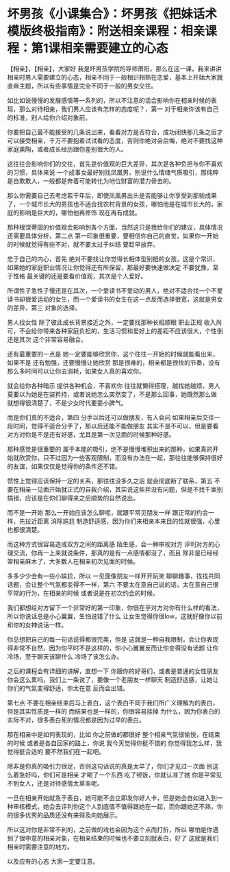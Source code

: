 # 坏男孩《小课集合》：坏男孩《把妹话术模版终极指南》：附送相亲课程：相亲课程：第1课相亲需要建立的心态

【相亲】，【相亲】，大家好 我是坏男孩学院的导师萧阳，那么在这一课，我来讲讲相亲时男人需要建立的心态，相亲不同于一般相识相熟在恋爱，基本上开始大家就直奔主题，所以有些事情是完全不同于一般的男女交往。

如比如说慢慢的发展感情等一系列的，所以不注意的话会影响你在相亲时候的表现，那么对待相亲，我们男人应该有怎样的态度呢？，第一 对于相亲你该有自己的标准，别人给你介绍对象前。

你要把自己最不能接受的几条说出来，看看对方是否符合，成功闭快那几条之后才可以接受相亲，千万不要抱着试试看的态度，否则你绝对会后悔，绝对不要找这种家庭熏陶，或者成长经历跟你差别很大的人。

这往往会影响你们的交往，首先是价值观的巨大差异，其次是各种负担与你不喜欢的习惯，具体来说 一个成事女最好别找凤凰男，别说什么情绪气质吸引，那纯粹是自欺欺人，一般都是奔着可能转化为地位财富的潜力骨去的。

那么你需要自己去考虑若干年后，即使凤凰男出头是否能够让你享受到那些成果了，一个城市长大的男孩也不适合找农村背景的女孩，哪怕他是在城市长大的，家庭的影响是巨大的，哪怕他再修饰 现在再有成就。

那种根深蒂固的价值观会影响到各个方面，当然这只是我给你们的建议，具体情况还需要具体分析，第二点 第一印象很重要，要相信你自己的直觉，如果你一开始的时候就觉得有些不对，就不要太过于纠结 要趁早放弃。

忠于自己的内心，首先 绝对不要找让你觉得长相体型别扭的女孩，这是个常识，如果她的家庭职业情况让你觉得还有所保留，那最好要快速做决定 不要犹豫，至于性格 最关键的还是要看价值观，其次是个人爱好。

所谓性子急性子慢还是在其次，一个爱读书不爱动的男人，绝对不适合找一个不爱读书却很爱运动的女生，而一个爱读书的女生在这一点反而选择很宽，这就是男女的差异，第三 对象的选择。

男人找女性 除了彼此成长背景接近之外，一定要找那种长相顺眼 职业正规 收入尚可，不会给你带来各种家庭负担的，生活习惯和爱好上的差距不应该很大，个性倒还是其次 这个非常容易融合。

还有最重要的一点是 她一定要能够欣赏你，这个往往一开始的时候就能看出来，如果不是 还有勉强，还要慢慢让她欣赏 那是很难的，相亲都是很快的节奏，没有那么多时间可以让你去消耗，如果女人真的喜欢你。

就会给你各种暗示 提供各种机会，不喜欢你 往往就懒得搭理，越找她越烦，男人莫要以为她是在装矜持，或者说她怎么突然变了，不是那么回事，她既然那么做 就想得很清楚了，不是少女时代要耍小脾气。

而是你们真的不适合，第四 分手以后还可以做朋友，有人会问 如果相亲后交往一段时间，觉得不适合分手了，那以后还能不能做朋友 其实不是不可以，但是要看对方对你是不是还有好感，尤其是第一次见面的时候那种好感。

那种感觉是很重要的 属于本能的吸引，绝不是慢慢堆积出来的那种，如果真的开始就欣赏你，只不过因为一些客观限制，而没有办法在一起，那往往能够保持很好的友谊，如果仅仅是觉得你的条件还不错。

惯性上觉得应该保持一定的关系，那往往没多久之后 就会彻底断了联系，第五 不要在相亲一见面开始就正式的自我介绍，其实说这些并没有问题，但是不找千案别搞错，应该是在你们聊得来之后顺势的自然说出。

而不是一开始 那么一开始应该怎么聊呢，就跟平常见朋友一样 跟正常的约会一样，先拉近距离 消除尴尬 制造舒适感，因为你们来相亲本来目的性就很强，心里也都很清楚。

而这种方式很容易造成双方之间的距离感 陌生感，会一种审视对方 评判对方的心理交流，你再一上来就说条件，那真的是有一点感情都没了，而且 除非是已经经常相亲麻木了，大多数人在相亲初次见面的时候。

多多少少会有一些小尴尬，所以 一见面像朋友一样开开玩笑 聊聊趣事，找找共同话题，会让整个气氛都变得不一样，第六 不要太在意自己说的话，太在意自己很平常的行为，在相亲的时候 或者说是在初次约会的时候。

我们都想给对方留下一个非常好的第一印象，你很在乎对方对你有什么样的看法，所以你说话总是小心翼翼，生怕说错了什么 让女生觉得你很low，这就好像你以前和你的女神说话一样。

你总想把自己的每一句话说得都很完美，但是 这就是一种自我限制，会让你表现得非常不自然，因为你平时不是这样的，你小心翼翼反而让你变得没有话题 让你冷场，至于聊天该聊什么 冷场了该怎么办。

之后的课程会有详细的讲解，直想一下 你跟你的好哥们，或者是普通的女性朋友 你会这么累吗，我们上一条说了，要像一个老朋友一样聊天 制造舒适感，让她让你们的气氛变得舒适，你太在意 反而会出错。

第七点 不要在相亲结束后马上表白，这个表白不同于我们所广义理解为的表白，但是其实性质是一样的 而结果也是一样的，你很容易挂掉 为什么，因为你表白的实际不对，很多表白死的情况都是因为过早的表白。

那在相亲中是如何表现的，比如 你之前做的都很好 整个相亲气氛很愉悦，在结束的时候 或者是各自回家的路上，你说 我今天觉得你挺不错的 你觉得我怎么样，我觉得挺合适的 要不然我们在一起吧。

除非是你真的吸引力很足，否则这句话说的真是太早了，你们才见过一次面 别这么着急好吗，你们可是相亲 才喝了一个东西 吃了顿饭，你就认准了她 你是平常见不到女人，还是对待感情太草率呢。

一旦在相亲开始就急于表白，她可能不会立即发你好人卡，但是她会自如进入到一种审核模式，她会去评判你这个人到底值不值得跟她在一起，而你跟她还不熟，你的很多优秀的品质还没有来得及向她展示。

所以这对你是非常不利的，之前做的戏也会因为这个点而打折，所以 哪怕是你遇到了很中意的相亲对象，在相亲结束的时候也不要立刻就表白，好了 这就是我们相亲时需要注意的地方。

以及应有的心态 大家一定要注意。